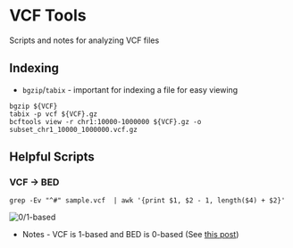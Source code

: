 # VCF Tools
Scripts and notes for analyzing VCF files

## Indexing
* `bgzip`/`tabix` - important for indexing a file for easy viewing
```
bgzip ${VCF}
tabix -p vcf ${VCF}.gz
bcftools view -r chr1:10000-1000000 ${VCF}.gz -o subset_chr1_10000_1000000.vcf.gz
```

## Helpful Scripts
### VCF -> BED

```
grep -Ev "^#" sample.vcf  | awk '{print $1, $2 - 1, length($4) + $2}'
```

![0/1-based](http://s16.postimg.cc/9ne4syrp1/insertion_or_deletion.jpg)
* Notes - VCF is 1-based and BED is 0-based (See [this post](https://www.biostars.org/p/84686/#84686))


